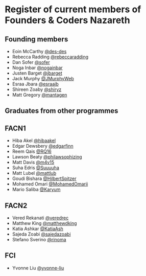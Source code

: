 # Register of current members of Founders & Coders Nazareth

## Founding members
 + Eoin McCarthy [@des-des](https://github.com/des-des)
 + Rebecca Radding [@rebeccaradding](https://github.com/rebeccaradding)
 + Dan Sofer [@sofer](https://github.com/sofer)
 + Noga Inbar [@nogainbar](https://github.com/nogainbar)
 + Justen Barget [@jbarget](https://github.com/jbarget)
 + Jack Murphy [@JMurphyWeb](https://github.com/JMurphyWeb)
 + Esraa Jbara [@esraajb](https://github.com/esraajb)
 + Shireen Zoaby [@shiryz](https://github.com/shiryz)
 + Matt Gregory [@mantagen](https://github.com/mantagen)

## Graduates from other programmes

## FACN1

 + Hiba Akel [@hibaakel](https://github.com/hibaakel)
 + Edgar Dewsbery [@edgarfinn](https://github.com/edgarfinn)
 + Reem Qais [@RQ16](https://github.com/RQ16)
 + Lawson Beaty [@philawsophizing](https://github.com/philawsophizing)
 + Matt Davis [@m4v15](https://github.com/m4v15)
 + Suha Edris [@Suuuuha](https://github.com/Suuuuha)
 + Matt Lubel [@mattlub](https://github.com/mattlub)
 + Goudi Bishara [@HilbertSpitzer](https://github.com/HilbertSpitzer)
 + Mohamed Omari [@MohamedOmarii](https://github.com/MohamedOmarii)
 + Mario Saliba [@Karyum](https://github.com/Karyum)

## FACN2

 + Vered Rekanati [@veredrec](https://github.com/veredrec)
 + Matthew King [@matthewdking](https://github.com/matthewdking)
 + Katia Ashkar [@KatiaAsh](https://github.com/katiaash)
 + Sajeda Zoabi [@sajedazoabi](https://github.com/sajedazoabi)
 + Stefano Sverino [@rinoma](https://github.com/rinoma)

## FCI

 + Yvonne Liu [@yvonne-liu](https://github.com/yvonne-liu)
